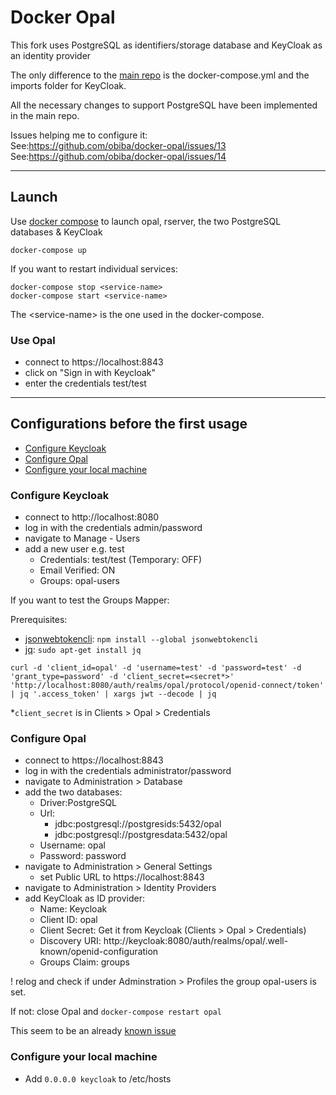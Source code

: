 Docker Opal
===========

This fork uses PostgreSQL as identifiers/storage database
and KeyCloak as an identity provider

The only difference to the [main repo](https://github.com/obiba/docker-opal/)
is the docker-compose.yml and the imports folder for KeyCloak.

All the necessary changes to support PostgreSQL have been implemented in the main repo.

Issues helping me to configure it:\
See:https://github.com/obiba/docker-opal/issues/13
See:https://github.com/obiba/docker-opal/issues/14

---

## Launch

Use [docker compose](https://docs.docker.com/compose/) to launch opal, rserver, the two PostgreSQL databases & KeyCloak

```
docker-compose up
```

If you want to restart individual services:
```
docker-compose stop <service-name>
docker-compose start <service-name>
```
The \<service-name> is the one used in the docker-compose.

### Use Opal 
- connect to https://localhost:8843
- click on "Sign in with Keycloak"
- enter the credentials test/test

---
## Configurations before the first usage
  - [Configure Keycloak](#configure-keycloak)
  - [Configure Opal](#configure-opal)
  - [Configure your local machine](#configure-your-local-machine)

### Configure Keycloak
  - connect to http://localhost:8080
  - log in with the credentials admin/password
  - navigate to Manage - Users
  - add a new user e.g. test
    - Credentials: test/test (Temporary: OFF)
    - Email Verified: ON
    - Groups: opal-users

  If you want to test the Groups Mapper:

  Prerequisites:
  - [jsonwebtokencli](https://github.com/mattroberts297/jsonwebtokencli): `npm install --global jsonwebtokencli`
  - [jq](https://stedolan.github.io/jq/): `sudo apt-get install jq`

  ```
  curl -d 'client_id=opal' -d 'username=test' -d 'password=test' -d 'grant_type=password' -d 'client_secret=<secret*>' 'http://localhost:8080/auth/realms/opal/protocol/openid-connect/token' | jq '.access_token' | xargs jwt --decode | jq
  ```
  *`client_secret` is in Clients > Opal > Credentials

### Configure Opal
- connect to https://localhost:8843
- log in with the credentials administrator/password
- navigate to Administration > Database
- add the two databases:
    - Driver:PostgreSQL
    - Url: 
      - jdbc:postgresql://postgresids:5432/opal
      - jdbc:postgresql://postgresdata:5432/opal
    - Username: opal
    - Password: password
- navigate to Administration > General Settings
  - set Public URL to https://localhost:8843
- navigate to Administration > Identity Providers
- add KeyCloak as ID provider:
    - Name: Keycloak
    - Client ID: opal
    - Client Secret: Get it from Keycloak (Clients > Opal > Credentials)
    - Discovery URI: http://keycloak:8080/auth/realms/opal/.well-known/openid-configuration
    - Groups Claim: groups

! relog and check if under Adminstration > Profiles the group opal-users is set.

If not: close Opal and `docker-compose restart opal`

This seem to be an already [known issue](https://github.com/obiba/opal/issues/3531)

### Configure your local machine
- Add `0.0.0.0 keycloak` to /etc/hosts
